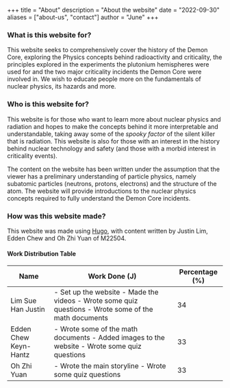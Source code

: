 +++
title = "About"
description = "About the website"
date = "2022-09-30"
aliases = ["about-us", "contact"]
author = "June"
+++

### What is this website for?
This website seeks to comprehensively cover the history of the Demon Core, exploring the Physics concepts behind radioactivity and criticality, the principles explored in the experiments the plutonium hemispheres were used for and the two major criticality incidents the Demon Core were involved in. We wish to educate people more on the fundamentals of nuclear physics, its hazards and more. 

### Who is this website for?
This website is for those who want to learn more about nuclear physics and radiation and hopes to make the concepts behind it more interpretable and understandable, taking away some of the *spooky factor* of the silent killer that is radiation. This website is also for those with an interest in the history behind nuclear technology and safety (and those with a morbid interest in criticality events). 

The content on the website has been written under the assumption that the viewer has a preliminary understanding of particle physics, namely subatomic particles (neutrons, protons, electrons) and the structure of the atom. The website will provide introductions to the nuclear physics concepts required to fully understand the Demon Core incidents.

### How was this website made?
This website was made using [Hugo](https://github.com/gohugoio), with content written by Justin Lim, Edden Chew and Oh Zhi Yuan of M22504.

#### Work Distribution Table

| Name                  | Work Done (J)                                                                                         | Percentage (%) |
|-----------------------|-------------------------------------------------------------------------------------------------------|----------------|
| Lim Sue Han Justin    | - Set up the website - Made the videos - Wrote some quiz questions - Wrote some of the math documents | 34             |
| Edden Chew Keyn-Hantz | - Wrote some of the math documents - Added images to the website - Wrote some quiz questions          | 33             |
| Oh Zhi Yuan           | - Wrote the main storyline - Wrote some quiz questions                                                | 33             |
